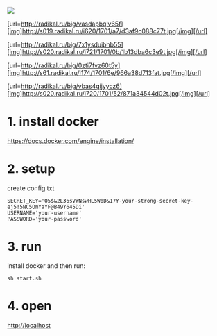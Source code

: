 ![](http://radikal.ru/lfp/s015.radikal.ru/i330/1701/fd/9a485e5426be.png)

[url=http://radikal.ru/big/vasdapbqiv65f][img]http://s019.radikal.ru/i620/1701/a7/d3af9c088c77t.jpg[/img][/url]

[url=http://radikal.ru/big/7x1ysduibhb55][img]http://s020.radikal.ru/i721/1701/0b/1b13dba6c3e9t.jpg[/img][/url]

[url=http://radikal.ru/big/0zti7fvz60t5y][img]http://s61.radikal.ru/i174/1701/6e/966a38d713fat.jpg[/img][/url]

[url=http://radikal.ru/big/vbas4gijyycz6][img]http://s020.radikal.ru/i720/1701/52/871a34544d02t.jpg[/img][/url]

# 1. install docker
https://docs.docker.com/engine/installation/

# 2. setup
create config.txt
```
SECRET_KEY='O5$&2L36sVWNswHL5WoD&17Y-your-strong-secret-key-ej5!5NC5OmYaYF@B49Y645Di'
USERNAME='your-username'
PASSWORD='your-password'
```
# 3. run
install docker and then run:
```
sh start.sh
```
# 4. open
[http://localhost](http://localhost)
